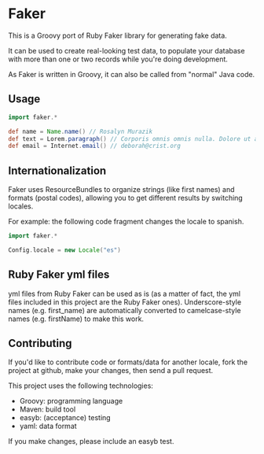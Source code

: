Faker
=====

This is a Groovy port of Ruby Faker library for generating fake data.

It can be used to create real-looking test data, to populate your database with more than one or two records while you're doing development.

As Faker is written in Groovy, it can also be called from "normal" Java code.

Usage
-----
```groovy
import faker.*

def name = Name.name() // Rosalyn Murazik
def text = Lorem.paragraph() // Corporis omnis omnis nulla. Dolore ut a dolore. ...
def email = Internet.email() // deborah@crist.org
```

Internationalization
----
Faker uses ResourceBundles to organize strings (like first names) and formats (postal codes), allowing you to get different results by switching locales.

For example: the following code fragment changes the locale to spanish.

```groovy
import faker.*

Config.locale = new Locale("es")
```

Ruby Faker yml files
----
yml files from Ruby Faker can be used as is (as a matter of fact, the yml files included in this project are the Ruby Faker ones). Underscore-style names (e.g. first_name) are automatically converted to camelcase-style names (e.g. firstName) to make this work.

Contributing
----
If you'd like to contribute code or formats/data for another locale, fork the project at github, make your changes, then send a pull request.

This project uses the following technologies:
- Groovy: programming language
- Maven: build tool
- easyb: (acceptance) testing
- yaml: data format

If you make changes, please include an easyb test.
